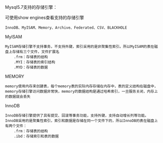 Mysql5.7支持的存储引擎：

可使用show engines查看支持的存储引擎

```
InnoDB、MyISAM、Memory、Archive、Federated、CSV、BLACKHOLE
```



MyISAM

```
MyISAM存储引擎不支持事务，不支持外键，索引采用的是非聚集性索引。所以MyISAM的表在磁盘上存储有三个文件，文件扩展名
	.frm：存储表的结构
	.MYI：存储表的索引结构
	.MYD：存储表的数据
```



MEMORY

```
memory使用内存来创建表，每个memory表的实际内存存储在内存中，表的定义结构在磁盘中，memory存储引擎访问数据非常快，memory的数据结构是通过哈希索引，一旦服务关闭，内存上的数据就会丢失
```



InnoDB

```
InnoDB存储引擎提供了具有提交、回滚等事务功能，支持外键，支持自动增长列等功能。InnoDB采用的是聚集性索引，索引和数据是存储在同一个文件下的，所以InnoDB的表在磁盘上有两个文件：
	.frm：存储表的结构
	.ibd：存储索引和表的数据
```

